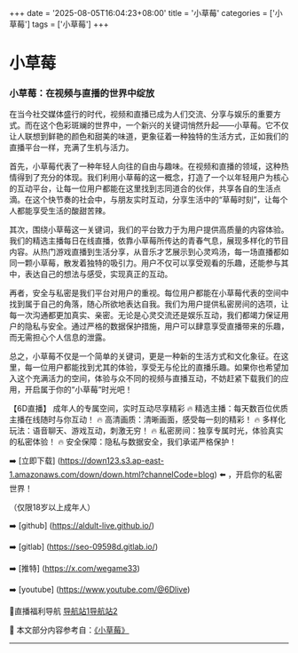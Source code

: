 +++
date = '2025-08-05T16:04:23+08:00'
title = '小草莓'
categories = ['小草莓']
tags = ['小草莓']
+++

# 小草莓

### 小草莓：在视频与直播的世界中绽放

在当今社交媒体盛行的时代，视频和直播已成为人们交流、分享与娱乐的重要方式。而在这个色彩斑斓的世界中，一个新兴的关键词悄然升起——小草莓。它不仅让人联想到鲜艳的颜色和甜美的味道，更象征着一种独特的生活方式，正如我们的直播平台一样，充满了生机与活力。

首先，小草莓代表了一种年轻人向往的自由与趣味。在视频和直播的领域，这种热情得到了充分的体现。我们利用小草莓的这一概念，打造了一个以年轻用户为核心的互动平台，让每一位用户都能在这里找到志同道合的伙伴，共享各自的生活点滴。在这个快节奏的社会中，与朋友实时互动，分享生活中的“草莓时刻”，让每个人都能享受生活的酸甜苦辣。

其次，围绕小草莓这一关键词，我们的平台致力于为用户提供高质量的内容体验。我们的精选主播每日在线直播，依靠小草莓所传达的青春气息，展现多样化的节目内容。从热门游戏直播到生活分享，从音乐才艺展示到心灵鸡汤，每一场直播都如同一颗小草莓，散发着独特的吸引力。用户不仅可以享受观看的乐趣，还能参与其中，表达自己的想法与感受，实现真正的互动。

再者，安全与私密是我们平台对用户的重视。每位用户都能在小草莓代表的空间中找到属于自己的角落，随心所欲地表达自我。我们为用户提供私密房间的选项，让每一次沟通都更加真实、亲密。无论是心灵交流还是娱乐互动，我们都竭力保证用户的隐私与安全。通过严格的数据保护措施，用户可以肆意享受直播带来的乐趣，而无需担心个人信息的泄露。

总之，小草莓不仅是一个简单的关键词，更是一种新的生活方式和文化象征。在这里，每一位用户都能找到尤其的体验，享受无与伦比的直播乐趣。如果你也希望加入这个充满活力的空间，体验与众不同的视频与直播互动，不妨赶紧下载我们的应用，开启属于你的“小草莓”时光吧！

【6D直播】
成年人的专属空间，实时互动尽享精彩
🔥 精选主播：每天数百位优质主播在线随时与你互动！
🔥 高清画质：清晰画面，感受每一刻的精彩！
🔥 多样化玩法：语音聊天、游戏互动，刺激无穷！
🔥 私密房间：独享专属时光，体验真实的私密体验！
🔥 安全保障：隐私与数据安全，我们承诺严格保护！

➡️ [立即下载] (https://down123.s3.ap-east-1.amazonaws.com/down/down.html?channelCode=blog) ⬅️ ，开启你的私密世界！

（仅限18岁以上成年人）

➡️ [github] (https://aldult-live.github.io/)

➡️ [gitlab] (https://seo-09598d.gitlab.io/)

➡️ [推特] (https://x.com/wegame33)

➡️ [youtube] (https://www.youtube.com/@6Dlive)

🔞直播福利导航   [导航站1](https://webstack-86085a.gitlab.io/)[导航站2](https://onlygit123-2.github.io/)


📘 本文部分内容参考自：[《小草莓》](https://github.com/bantangzhibo66688/live)

---
